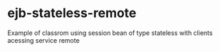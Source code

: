 # ejb-stateless-remote
Example of classrom using session bean of type stateless with clients acessing service remote
